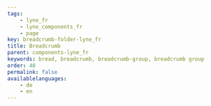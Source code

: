 ```yaml
---
tags: 
    - lyne_fr
    - lyne_components_fr
    - page
key: breadcrumb-folder-lyne_fr
title: Breadcrumb
parent: components-lyne_fr
keywords: bread, breadcrumb, breadcrumb-group, breadcrumb group
order: 40
permalink: false
availablelanguages: 
    - de
    - en
---
```

